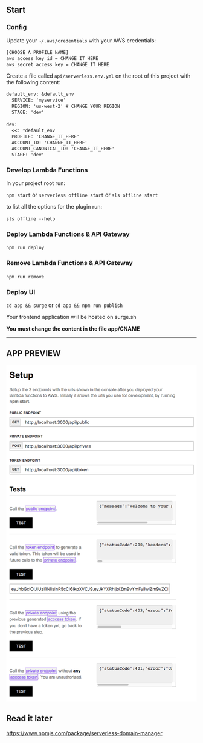 ## Start

### Config

Update your `~/.aws/credentials` with your AWS credentials:

```
[CHOOSE_A_PROFILE_NAME]
aws_access_key_id = CHANGE_IT_HERE
aws_secret_access_key = CHANGE_IT_HERE
```


Create a file called `api/serverless.env.yml` on the root of this project with the following content:

```
default_env: &default_env
  SERVICE: 'myservice'
  REGION: 'us-west-2' # CHANGE YOUR REGION
  STAGE: 'dev'

dev:
  <<: *default_env
  PROFILE: 'CHANGE_IT_HERE'
  ACCOUNT_ID: 'CHANGE_IT_HERE'
  ACCOUNT_CANONICAL_ID: 'CHANGE_IT_HERE'
  STAGE: 'dev'
```

### Develop Lambda Functions

In your project root run:

`npm start` or `serverless offline start` or `sls offline start`

to list all the options for the plugin run:

`sls offline --help`


### Deploy Lambda Functions & API Gateway

`npm run deploy`


### Remove Lambda Functions & API Gateway

`npm run remove`


### Deploy UI

`cd app && surge` or `cd app && npm run publish`

Your frontend application will be hosted on surge.sh

**You must change the  content in the file app/CNAME**

---
## APP PREVIEW


![Preview](serverless-typescript.png "Preview")


## Read it later
https://www.npmjs.com/package/serverless-domain-manager
